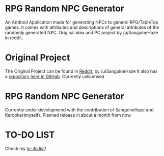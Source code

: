 # RPG Random NPC Generator
An Android Application made for generating NPCs to general RPG/TableTop games. It comes with attributes and descriptions of general attributes of the randomly generated NPC. Original idea and PC project by /u/SanguineHaze in reddit.

# Original Project
The Original Project can be found in [Reddit](https://www.reddit.com/r/DnDBehindTheScreen/comments/5ygekb/resourcenpc_generator_now_containing_statblocks), by /u/SanguineHaze
It also has a [repository here in GitHub](https://github.com/SanguineHaze/CharacterCreator). Currently unlicensed

# RPG Random NPC Generator
Currently under developmend with the contribution of SanguineHaze and Kerooker(myself). Planned release in about a month from now.


# TO-DO LIST
Check my [to-do list](TODO.md)! 

